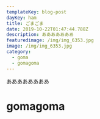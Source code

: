 ```yaml
---
templateKey: blog-post
dayKey: ham
title: ごまごま
date: 2019-10-22T01:47:44.788Z
description: あああああああ
featuredimage: /img/img_6353.jpg
image: /img/img_6353.jpg
category:
  - goma
  - gomagoma
---
```

ああああああああ

# gomagoma
